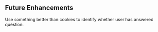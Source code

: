 ## Future Enhancements
Use something better than cookies to identify whether user has answered question. 
